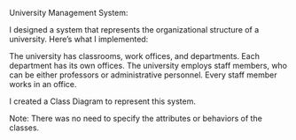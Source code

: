 University Management System:

I designed a system that represents the organizational structure of a university.
Here’s what I implemented:

The university has classrooms, work offices, and departments.
Each department has its own offices.
The university employs staff members, who can be either professors or administrative personnel.
Every staff member works in an office.

I created a Class Diagram to represent this system.

Note: There was no need to specify the attributes or behaviors of the classes.

